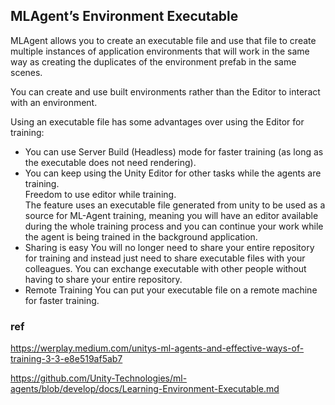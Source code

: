 ## MLAgent’s Environment Executable
MLAgent allows you to create an executable file and use that file to create multiple instances of application environments that will work in the same way as creating the duplicates of the environment prefab in the same scenes.

You can create and use built environments rather than the Editor to interact with an environment.

Using an executable file has some advantages over using the Editor for training:
- You can use Server Build (Headless) mode for faster training (as long as the executable does not need rendering).
- You can keep using the Unity Editor for other tasks while the agents are training. \
  Freedom to use editor while training. \
  The feature uses an executable file generated from unity to be used as a source for ML-Agent training, meaning you will have an editor available during the whole training process and you can continue your work while the agent is being trained in the background application.
- Sharing is easy
  You will no longer need to share your entire repository for training and instead just need to share executable files with your colleagues. You can exchange executable with other people without having to share your entire repository.
- Remote Training
  You can put your executable file on a remote machine for faster training.

### ref 
https://werplay.medium.com/unitys-ml-agents-and-effective-ways-of-training-3-3-e8e519af5ab7

https://github.com/Unity-Technologies/ml-agents/blob/develop/docs/Learning-Environment-Executable.md

